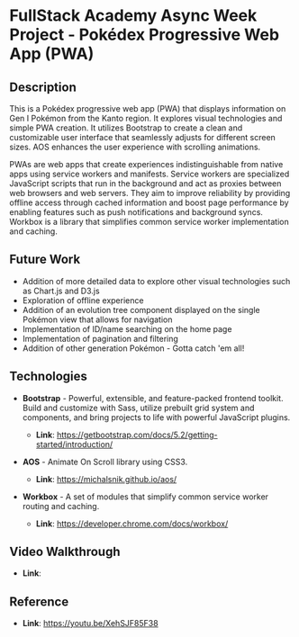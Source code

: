 # FullStack Academy Async Week Project - Pokédex Progressive Web App (PWA)

## Description

This is a Pokédex progressive web app (PWA) that displays information on Gen I Pokémon from the Kanto region. It explores visual technologies and simple PWA creation. It utilizes Bootstrap to create a clean and customizable user interface that seamlessly adjusts for different screen sizes. AOS enhances the user experience with scrolling animations.

PWAs are web apps that create experiences indistinguishable from native apps using service workers and manifests. Service workers are specialized JavaScript scripts that run in the background and act as proxies between web browsers and web servers. They aim to improve reliability by providing offline access through cached information and boost page performance by enabling features such as push notifications and background syncs. Workbox is a library that simplifies common service worker implementation and caching.

## Future Work

- Addition of more detailed data to explore other visual technologies such as Chart.js and D3.js
- Exploration of offline experience
- Addition of an evolution tree component displayed on the single Pokémon view that allows for navigation
- Implementation of ID/name searching on the home page
- Implementation of pagination and filtering
- Addition of other generation Pokémon - Gotta catch 'em all!

## Technologies

- **Bootstrap** - Powerful, extensible, and feature-packed frontend toolkit. Build and customize with Sass, utilize prebuilt grid system and components, and bring projects to life with powerful JavaScript plugins.

  - **Link**: https://getbootstrap.com/docs/5.2/getting-started/introduction/

- **AOS** - Animate On Scroll library using CSS3.

  - **Link**: https://michalsnik.github.io/aos/

- **Workbox** - A set of modules that simplify common service worker routing and caching.

  - **Link**: https://developer.chrome.com/docs/workbox/

## Video Walkthrough

- **Link**:

## Reference

- **Link**: https://youtu.be/XehSJF85F38
